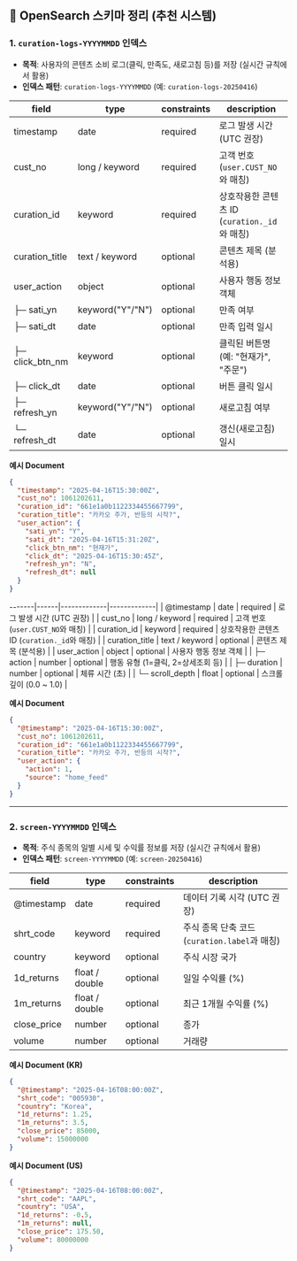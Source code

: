 ## 📄 OpenSearch 스키마 정리 (추천 시스템)

### 1. `curation-logs-YYYYMMDD` 인덱스

* **목적**: 사용자의 콘텐츠 소비 로그(클릭, 만족도, 새로고침 등)를 저장 (실시간 규칙에서 활용)
* **인덱스 패턴**: `curation-logs-YYYYMMDD` (예: `curation-logs-20250416`)

| field             | type             | constraints | description                       |
| ----------------- | ---------------- | ----------- | --------------------------------- |
| timestamp         | date             | required    | 로그 발생 시간 (UTC 권장)                 |
| cust\_no          | long / keyword   | required    | 고객 번호 (`user.CUST_NO`와 매칭)        |
| curation\_id      | keyword          | required    | 상호작용한 콘텐츠 ID (`curation._id`와 매칭) |
| curation\_title   | text / keyword   | optional    | 콘텐츠 제목 (분석용)                      |
| user\_action      | object           | optional    | 사용자 행동 정보 객체                      |
| ├─ sati\_yn       | keyword("Y"/"N") | optional    | 만족 여부                             |
| ├─ sati\_dt       | date             | optional    | 만족 입력 일시                          |
| ├─ click\_btn\_nm | keyword          | optional    | 클릭된 버튼명(예: "현재가", "주문")           |
| ├─ click\_dt      | date             | optional    | 버튼 클릭 일시                          |
| ├─ refresh\_yn    | keyword("Y"/"N") | optional    | 새로고침 여부                           |
| └─ refresh\_dt    | date             | optional    | 갱신(새로고침) 일시                       |

**예시 Document**

```json
{
  "timestamp": "2025-04-16T15:30:00Z",
  "cust_no": 1061202611,
  "curation_id": "661e1a0b1122334455667799",
  "curation_title": "카카오 주가, 반등의 시작?",
  "user_action": {
    "sati_yn": "Y",
    "sati_dt": "2025-04-16T15:31:20Z",
    "click_btn_nm": "현재가",
    "click_dt": "2025-04-16T15:30:45Z",
    "refresh_yn": "N",
    "refresh_dt": null
  }
}
```

\-------|------|-------------|-------------|
\| @timestamp | date | required | 로그 발생 시간 (UTC 권장) |
\| cust\_no | long / keyword | required | 고객 번호 (`user.CUST_NO`와 매칭) |
\| curation\_id | keyword | required | 상호작용한 콘텐츠 ID (`curation._id`와 매칭) |
\| curation\_title | text / keyword | optional | 콘텐츠 제목 (분석용) |
\| user\_action | object | optional | 사용자 행동 정보 객체 |
\| ├─ action | number | optional | 행동 유형 (1=클릭, 2=상세조회 등) |
\| ├─ duration | number | optional | 체류 시간 (초) |
\| └─ scroll\_depth | float | optional | 스크롤 깊이 (0.0 \~ 1.0) |

**예시 Document**

```json
{
  "@timestamp": "2025-04-16T15:30:00Z",
  "cust_no": 1061202611,
  "curation_id": "661e1a0b1122334455667799",
  "curation_title": "카카오 주가, 반등의 시작?",
  "user_action": {
    "action": 1,
    "source": "home_feed"
  }
}
```

---

### 2. `screen-YYYYMMDD` 인덱스

* **목적**: 주식 종목의 일별 시세 및 수익률 정보를 저장 (실시간 규칙에서 활용)
* **인덱스 패턴**: `screen-YYYYMMDD` (예: `screen-20250416`)

| field        | type           | constraints | description                        |
| ------------ | -------------- | ----------- | ---------------------------------- |
| @timestamp   | date           | required    | 데이터 기록 시각 (UTC 권장)                 |
| shrt\_code   | keyword        | required    | 주식 종목 단축 코드 (`curation.label`과 매칭) |
| country      | keyword        | optional    | 주식 시장 국가                           |
| 1d\_returns  | float / double | optional    | 일일 수익률 (%)                         |
| 1m\_returns  | float / double | optional    | 최근 1개월 수익률 (%)                     |
| close\_price | number         | optional    | 종가                                 |
| volume       | number         | optional    | 거래량                                |

**예시 Document (KR)**

```json
{
  "@timestamp": "2025-04-16T08:00:00Z",
  "shrt_code": "005930",
  "country": "Korea",
  "1d_returns": 1.25,
  "1m_returns": 3.5,
  "close_price": 85000,
  "volume": 15000000
}
```

**예시 Document (US)**

```json
{
  "@timestamp": "2025-04-16T08:00:00Z",
  "shrt_code": "AAPL",
  "country": "USA",
  "1d_returns": -0.5,
  "1m_returns": null,
  "close_price": 175.50,
  "volume": 80000000
}
```
